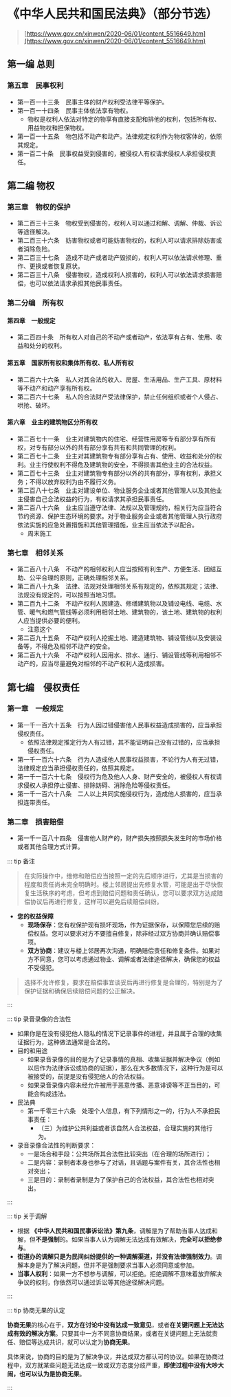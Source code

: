 # 《中华人民共和国民法典》（部分节选）

> [https://www.gov.cn/xinwen/2020-06/01/content_5516649.htm](https://www.gov.cn/xinwen/2020-06/01/content_5516649.htm)

## 第一编 总则

### 第五章　民事权利

- 第一百一十三条　民事主体的财产权利受法律平等保护。
- 第一百一十四条　民事主体依法享有物权。
  - 物权是权利人依法对特定的物享有直接支配和排他的权利，包括所有权、用益物权和担保物权。
- 第一百一十五条　物包括不动产和动产。法律规定权利作为物权客体的，依照其规定。
- 第一百二十条　民事权益受到侵害的，被侵权人有权请求侵权人承担侵权责任。

## 第二编 物权

### 第三章　物权的保护

- 第二百三十三条　物权受到侵害的，权利人可以通过和解、调解、仲裁、诉讼等途径解决。
- 第二百三十六条　妨害物权或者可能妨害物权的，权利人可以请求排除妨害或者消除危险。
- 第二百三十七条　造成不动产或者动产毁损的，权利人可以依法请求修理、重作、更换或者恢复原状。
- 第二百三十八条　侵害物权，造成权利人损害的，权利人可以依法请求损害赔偿，也可以依法请求承担其他民事责任。

### 第二分编　所有权

#### 第四章　一般规定

- 第二百四十条　所有权人对自己的不动产或者动产，依法享有占有、使用、收益和处分的权利。

#### 第五章　国家所有权和集体所有权、私人所有权

- 第二百六十六条　私人对其合法的收入、房屋、生活用品、生产工具、原材料等不动产和动产享有所有权。
- 第二百六十七条　私人的合法财产受法律保护，禁止任何组织或者个人侵占、哄抢、破坏。

#### 第六章　业主的建筑物区分所有权

- 第二百七十一条　业主对建筑物内的住宅、经营性用房等专有部分享有所有权，对专有部分以外的共有部分享有共有和共同管理的权利。
- 第二百七十二条　业主对其建筑物专有部分享有占有、使用、收益和处分的权利。业主行使权利不得危及建筑物的安全，不得损害其他业主的合法权益。
- 第二百七十三条　业主对建筑物专有部分以外的共有部分，享有权利，承担义务；不得以放弃权利为由不履行义务。
- 第二百八十七条　业主对建设单位、物业服务企业或者其他管理人以及其他业主侵害自己合法权益的行为，有权请求其承担民事责任。
- 第二百八十六条　业主应当遵守法律、法规以及管理规约，相关行为应当符合节约资源、保护生态环境的要求。对于物业服务企业或者其他管理人执行政府依法实施的应急处置措施和其他管理措施，业主应当依法予以配合。
  - 周末施工

### 第七章　相邻关系

- 第二百八十八条　不动产的相邻权利人应当按照有利生产、方便生活、团结互助、公平合理的原则，正确处理相邻关系。
- 第二百八十九条　法律、法规对处理相邻关系有规定的，依照其规定；法律、法规没有规定的，可以按照当地习惯。
- 第二百九十二条　不动产权利人因建造、修缮建筑物以及铺设电线、电缆、水管、暖气和燃气管线等必须利用相邻土地、建筑物的，该土地、建筑物的权利人应当提供必要的便利。
  - 注意这个
- 第二百九十五条　不动产权利人挖掘土地、建造建筑物、铺设管线以及安装设备等，不得危及相邻不动产的安全。
- 第二百九十六条　不动产权利人因用水、排水、通行、铺设管线等利用相邻不动产的，应当尽量避免对相邻的不动产权利人造成损害。

## 第七编　侵权责任

### 第一章　一般规定

- 第一千一百六十五条　行为人因过错侵害他人民事权益造成损害的，应当承担侵权责任。
  - 依照法律规定推定行为人有过错，其不能证明自己没有过错的，应当承担侵权责任。
- 第一千一百六十六条　行为人造成他人民事权益损害，不论行为人有无过错，法律规定应当承担侵权责任的，依照其规定。
- 第一千一百六十七条　侵权行为危及他人人身、财产安全的，被侵权人有权请求侵权人承担停止侵害、排除妨碍、消除危险等侵权责任。
- 第一千一百六十八条　二人以上共同实施侵权行为，造成他人损害的，应当承担连带责任。

### 第二章　损害赔偿

- 第一千一百八十四条　侵害他人财产的，财产损失按照损失发生时的市场价格或者其他合理方式计算。

::: tip 备注

> 在实际操作中，维修和赔偿应当按照一定的先后顺序进行，尤其是当损害的程度和责任尚未完全明确时。楼上邻居提出先修复水管，可能是出于尽快恢复生活秩序的考虑，但考虑到赔偿问题和责任确认，您可以要求双方达成赔偿协议后再进行修复，这样可以避免后续赔偿纠纷。

- **您的权益保障**
  - **现场保存**：您有权保护现有损坏现场，作为证据保存，以保障您后续的赔偿权益。您可以要求对方不要擅自修复，除非经过双方协商并确认赔偿事项。
  - **双方协商**：建议与楼上邻居再次沟通，明确赔偿责任和修复条件。如果对方不同意，您可以考虑通过物业、调解或者法律途径解决，确保您的权益不受侵犯。

> 选择不允许修复，要求在赔偿事宜谈妥后再进行修复是合理的，特别是为了保护证据和确保后续赔偿问题的公正解决。

:::

::: tip 录音录像的合法性

- 如果你是在没有侵犯他人隐私的情况下记录事件的进程，并且属于合理的收集证据行为，这种做法通常是合法的。
- 目的和用途
  - 如果录音录像的目的是为了记录事情的真相、收集证据并解决争议（例如以后作为法律诉讼或协商的证据），那么在大多数情况下，这种行为是可以被接受的，前提是没有侵犯他人的合法权益。
  - 如果录音录像内容未经允许被用于恶意传播、恶意诽谤等不正当目的，可能会构成违法。
- 民法典
  - 第一千零三十六条　处理个人信息，有下列情形之一的，行为人不承担民事责任：
    - （三）为维护公共利益或者该自然人合法权益，合理实施的其他行为。
- 录音录像合法性的判断要求：
  - 一是场合和手段：公共场所其合法性比较突出（在合理的场所进行）；
  - 二是内容：录制者本身也参与了对话，且话题与案件有关，其合法性也相对突出；
  - 三是目的：录制者录制是为了保护自己的合法权益，其合法性也相对突出。

:::

::: tip 关于调解

- 根据 **《中华人民共和国民事诉讼法》第九条**，调解是为了帮助当事人达成和解，但**不是强制**的。如果当事人认为调解无法达成有效解决，**完全可以拒绝参与**。
- **街道办的调解只是为民间纠纷提供的一种调解渠道，并没有法律强制效力**。调解本身是为了解决问题，但并不是强制要求当事人必须同意或参加。
- **当事人权利**：如果一方不想参与调解，可以拒绝。拒绝调解不意味着放弃解决争议的权利，你依然可以通过诉讼等其他途径解决问题。

:::

::: tip 协商无果的认定

**协商无果**的核心在于，**双方在讨论中没有达成一致意见**，或者**在关键问题上无法达成有效的解决方案**。只要其中一方不同意协商结果，或者在关键问题上无法就责任、赔偿等达成共识，就可以认定为**协商无果**。

具体来说，协商的目的是为了解决争议，并达成双方都认可的协议。如果在协商过程中，双方就某些问题无法达成一致或双方态度分歧严重，**即使过程中没有大吵大闹，也可以认为是协商无果**。

:::
